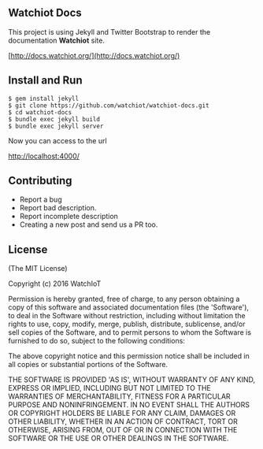 Watchiot Docs
----------------

This project is using Jekyll and Twitter Bootstrap to render the documentation **Watchiot** site.

[http://docs.watchiot.org/](http://docs.watchiot.org/)

## Install and Run

```shell
$ gem install jekyll
$ git clone https://github.com/watchiot/watchiot-docs.git
$ cd watchiot-docs
$ bundle exec jekyll build
$ bundle exec jekyll server
```
Now you can access to the url 

[http://localhost:4000/](http://localhost:4000/)

## Contributing

* Report a bug
* Report bad description. 
* Report incomplete description
* Creating a new post and send us a PR too.

## License

(The MIT License)

Copyright (c) 2016 WatchIoT

Permission is hereby granted, free of charge, to any person obtaining
a copy of this software and associated documentation files (the
'Software'), to deal in the Software without restriction, including
without limitation the rights to use, copy, modify, merge, publish,
distribute, sublicense, and/or sell copies of the Software, and to
permit persons to whom the Software is furnished to do so, subject to
the following conditions:

The above copyright notice and this permission notice shall be
included in all copies or substantial portions of the Software.

THE SOFTWARE IS PROVIDED 'AS IS', WITHOUT WARRANTY OF ANY KIND,
EXPRESS OR IMPLIED, INCLUDING BUT NOT LIMITED TO THE WARRANTIES OF
MERCHANTABILITY, FITNESS FOR A PARTICULAR PURPOSE AND NONINFRINGEMENT.
IN NO EVENT SHALL THE AUTHORS OR COPYRIGHT HOLDERS BE LIABLE FOR ANY
CLAIM, DAMAGES OR OTHER LIABILITY, WHETHER IN AN ACTION OF CONTRACT,
TORT OR OTHERWISE, ARISING FROM, OUT OF OR IN CONNECTION WITH THE
SOFTWARE OR THE USE OR OTHER DEALINGS IN THE SOFTWARE.

